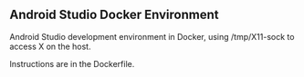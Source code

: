Android Studio Docker Environment
---------------------------------

Android Studio development environment in Docker, using /tmp/X11-sock
to access X on the host.

Instructions are in the Dockerfile.
